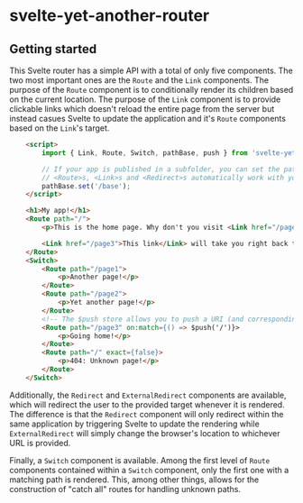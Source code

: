 # svelte-yet-another-router

## Getting started
This Svelte router has a simple API with a total of only five components. The two most important ones are the `Route` and the `Link` components. The purpose of the `Route` component is to conditionally render its children based on the current location. The purpose of the `Link` component is to provide clickable links which doesn't reload the entire page from the server but instead casues Svelte to update the application and it's `Route` components based on the `Link`'s target.

```html
    <script>
        import { Link, Route, Switch, pathBase, push } from 'svelte-yet-another-router';

        // If your app is published in a subfolder, you can set the path base to make all
        // <Route>s, <Link>s and <Redirect>s automatically work with you path base.
        pathBase.set('/base');
    </script>

    <h1>My app!</h1>
    <Route path="/">
        <p>This is the home page. Why don't you visit <Link href="/page1">another page</Link>? Or <Link href="page2">yet another</Link>?

        <Link href="/page3">This link</Link> will take you right back to the start.
    </Route>
    <Switch>
        <Route path="/page1">
            <p>Another page!</p>
        </Route>
        <Route path="/page2">
            <p>Yet another page!</p>
        </Route>
        <!-- The $push store allows you to push a URI (and corresponding state to the browser history -->
        <Route path="/page3" on:match={() => $push('/')}>
            <p>Going home!</p>
        </Route>
        <Route path="/" exact={false}>
            <p>404: Unknown page!</p>
        </Route>
    </Switch>
```

Additionally, the `Redirect` and `ExternalRedirect` components are available, which will redirect the user to the provided target whenever it is rendered. The difference is that the `Redirect` component will only redirect within the same application by triggering Svelte to update the rendering while `ExternalRedirect` will simply change the browser's location to whichever URL is provided.

Finally, a `Switch` component is available. Among the first level of `Route` components contained within a `Switch` component, only the first one with a matching path is
rendered. This, among other things, allows for the construction of "catch all" routes for handling unknown paths.
